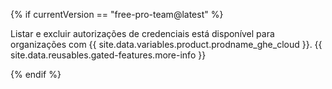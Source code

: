 {% if currentVersion == "free-pro-team@latest" %}

Listar e excluir autorizações de credenciais está disponível para organizações com {{ site.data.variables.product.prodname_ghe_cloud }}. {{ site.data.reusables.gated-features.more-info }}

{% endif %}
